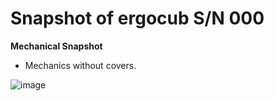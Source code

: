 # Snapshot of ergocub S/N 000 
**Mechanical Snapshot**
- Mechanics without covers.

![image](https://user-images.githubusercontent.com/53298662/203500649-11fde119-595a-419a-957b-9cfa4e021790.png)
